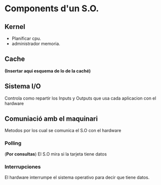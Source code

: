 # Components d'un S.O.

## Kernel
- Planificar cpu.
- administrador memoria.

## Cache

**(Insertar aqui esquema de lo de la caché)**
## Sistema I/O

Controla como repartir los Inputs y Outputs que usa cada aplicacion con el hardware
## Comuniació amb el maquinari
Metodos por los cual se comunica el S.O con el hardware
### Polling
(**Por consultas**) El S.O mira si la tarjeta tiene datos
### Interrupciones
El hardware interrumpe el sistema operativo para decir que tiene datos.

